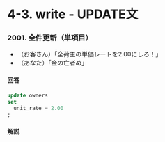 # 4-3. write - UPDATE文

### 2001. 全件更新（単項目）
- （お客さん）「全荷主の単価レートを2.00にしろ！」
- （あなた）「金の亡者め」

#### 回答
```sql
update owners 
set 
  unit_rate = 2.00
;
```

#### 解説